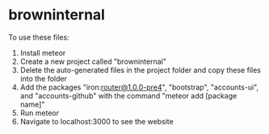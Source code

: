 browninternal
=============

To use these files:

1. Install meteor
2. Create a new project called "browninternal"
3. Delete the auto-generated files in the project folder and copy these files into the folder
4. Add the packages "iron:router@1.0.0-pre4", "bootstrap", "accounts-ui", and "accounts-github" with the command "meteor add [package name]"
5. Run meteor
6. Navigate to localhost:3000 to see the website
